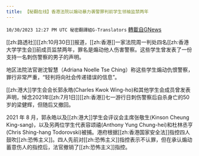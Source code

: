 ```yaml
---
title: 【秘翻在线】香港法院以煽动暴力袭警罪判前学生领袖监禁两年
---
```

`10/30/2023 12:27 PM UTC 秘密翻譯組G-Translators` [轉載自GNews](https://gnews.org/articles/1899345)

[[zh:路透社]][[zh:10月30日]]报道，[[zh:香港]]一家法院周一判处四名[[zh:香港大学学生会]]前成员监禁两年，罪名是煽动他人伤害警察。这些学生曾发表了一份支持一名刺伤警察的男子的声明。

地区法院法官谢沈智慧（Adriana Noelle Tse Ching）称这些学生煽动仇恨警察，罪行非常严重，“轻判将向社会传递错误的信息”。

[[zh:港大]]学生会会长郭永皓(Charles Kwok Wing-ho)和其他学生会成员曾发表声明，悼念2021年[[zh:7月1日]][[zh:香港]]七一游行日刺伤警察后自杀身亡的50岁的梁健辉，但随后又撤回。

2021 年 8 月，郭永皓以及[[zh:港大]]学生会评议会主席张敬生(Kinson Cheung King-sang)，以及另两位学生代表容颂禧(Anthony Yung Chung-hei)和杜林丞亨(Chris Shing-hang Todorovski)被捕。港府根据[[zh:香港国家安全法]]指控四人鼓吹[[zh:恐怖主义]]。四人先前对[[zh:恐怖主义]]指控表示不认罪，但在承认煽动蓄意伤人的指控后，法官撤销了[[zh:恐怖主义]]指控。
